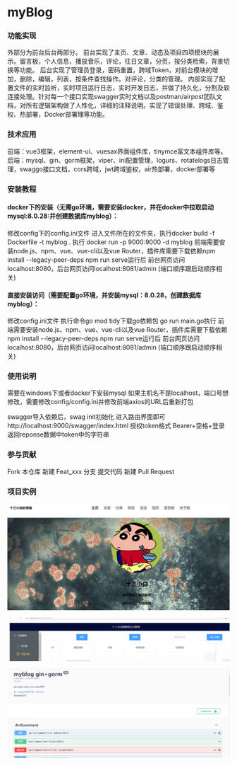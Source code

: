 # myBlog

### 功能实现

外部分为前台后台两部分。
前台实现了主页、文章、动态及项目四项模块的展示。留言板，个人信息，播放音乐，评论，往日文章，分页，按分类检索，背景切换等功能。
后台实现了管理员登录，密码重置，跨域Token，对前台模块的增加，删除，编辑，列表，按条件查找操作。对评论，分类的管理。
内部实现了配置文件的实时监听，实时项目运行日志，实时开发日志，并做了持久化，分割及软连接处理。针对每一个接口实现swagger实时文档以及postman/airpost团队文档，对所有逻辑架构做了人性化，详细的注释说明。实现了错误处理、跨域、鉴权、热部署，Docker部署理等功能。

### 技术应用

前端：vue3框架，element-ui、vuesax界面组件库，tinymce富文本组件库等。
后端：mysql、gin、gorm框架，viper、ini配置管理，logurs、rotatelogs日志管理，swaggo接口文档，cors跨域，jwt跨域鉴权，air热部署，docker部署等

### 安装教程

#### docker下的安装（无需go环境，需要安装docker，并在docker中拉取启动mysql:8.0.28:并创建数据库myblog）：

修改config下的config.ini文件
进入文件所在的文件夹，执行docker build -f Dockerfile -t myblog .
执行 docker run -p 9000:9000 -d myblog
前端需要安装node.js、npm、vue、vue-cli以及vue Router，插件库需要下载依赖npm install --legacy-peer-deps
npm run serve运行后
前台网页访问localhost:8080，后台网页访问localhost:8081/admin  (端口顺序跟启动顺序相关)

#### 直接安装访问（需要配置go环境，并安装mysql：8.0.28，创建数据库myblog）：

修改config.ini文件
执行命令go mod tidy下载go依赖包
go run main.go执行
前端需要安装node.js、npm、vue、vue-cli以及vue Router，插件库需要下载依赖npm install --legacy-peer-deps
npm run serve运行后
前台网页访问localhost:8080，后台网页访问localhost:8081/admin  (端口顺序跟启动顺序相关)

### 使用说明

需要在windows下或者docker下安装mysql
如果主机名不是localhost，端口号想修改，需要修改config/config.ini并修改前端axios的URL后重新打包

swagger导入依赖后，swag init初始化 进入路由界面即可http://localhost:9000/swagger/index.html
授权token格式 Bearer+空格+登录返回reponse数据中token中的字符串

### 参与贡献

Fork 本仓库
新建 Feat_xxx 分支
提交代码
新建 Pull Request

### 项目实例

![前台](https://github.com/shisanxiaobai/MyBlog/blob/main/image/Snipaste_2022-11-11_22-48-58.png)

![后台](https://github.com/shisanxiaobai/MyBlog/blob/main/image/Snipaste_2022-11-11_22-49-56.png)

![swagger](https://github.com/shisanxiaobai/MyBlog/blob/main/image/Snipaste_2022-11-11_22-51-37.png)
